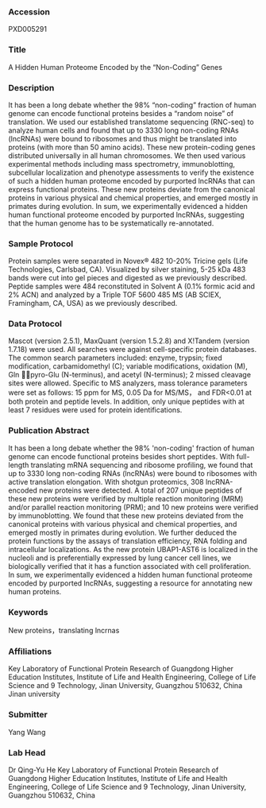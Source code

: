 ### Accession
PXD005291

### Title
A Hidden Human Proteome Encoded by the “Non-Coding” Genes

### Description
It has been a long debate whether the 98% “non-coding” fraction of human genome can encode functional proteins besides a “random noise” of translation. We used our established translatome sequencing (RNC-seq) to analyze human cells and found that up to 3330 long non-coding RNAs (lncRNAs) were bound to ribosomes and thus might be translated into proteins (with more than 50 amino acids). These new protein-coding genes distributed universally in all human chromosomes. We then used various experimental methods including mass spectrometry, immunoblotting, subcellular localization and phenotype assessments to verify the existence of such a hidden human proteome encoded by purported lncRNAs that can express functional proteins. These new proteins deviate from the canonical proteins in various physical and chemical properties, and emerged mostly in primates during evolution. In sum, we experimentally evidenced a hidden human functional proteome encoded by purported lncRNAs, suggesting that the human genome has to be systematically re-annotated.

### Sample Protocol
Protein samples were separated in Novex® 482 10-20% Tricine gels (Life Technologies, Carlsbad, CA). Visualized by silver staining, 5-25 kDa 483 bands were cut into gel pieces and digested as we previously described. Peptide samples were 484 reconstituted in Solvent A (0.1% formic acid and 2% ACN) and analyzed by a Triple TOF 5600 485 MS (AB SCIEX, Framingham, CA, USA) as we previously described.

### Data Protocol
Mascot (version 2.5.1), MaxQuant (version 1.5.2.8) and X!Tandem (version 1.7.18) were used. All searches were against cell-specific protein databases. The common search parameters included: enzyme, trypsin; fixed modification, carbamidomethyl (C); variable modifications, oxidation (M), Gln pyro-Glu (N-terminus), and acetyl (N-terminus); 2 missed cleavage sites were allowed. Specific to MS analyzers, mass tolerance parameters were set as follows: 15 ppm for MS, 0.05 Da for MS/MS， and FDR<0.01 at both protein and peptide levels. In addition, only unique peptides with at least 7 residues were used for protein identifications.

### Publication Abstract
It has been a long debate whether the 98% 'non-coding' fraction of human genome can encode functional proteins besides short peptides. With full-length translating mRNA sequencing and ribosome profiling, we found that up to 3330 long non-coding RNAs (lncRNAs) were bound to ribosomes with active translation elongation. With shotgun proteomics, 308 lncRNA-encoded new proteins were detected. A total of 207 unique peptides of these new proteins were verified by multiple reaction monitoring (MRM) and/or parallel reaction monitoring (PRM); and 10 new proteins were verified by immunoblotting. We found that these new proteins deviated from the canonical proteins with various physical and chemical properties, and emerged mostly in primates during evolution. We further deduced the protein functions by the assays of translation efficiency, RNA folding and intracellular localizations. As the new protein UBAP1-AST6 is localized in the nucleoli and is preferentially expressed by lung cancer cell lines, we biologically verified that it has a function associated with cell proliferation. In sum, we experimentally evidenced a hidden human functional proteome encoded by purported lncRNAs, suggesting a resource for annotating new human proteins.

### Keywords
New proteins，translating lncrnas

### Affiliations
Key Laboratory of Functional Protein Research of Guangdong Higher Education Institutes, Institute of Life and Health Engineering, College of Life Science and 9 Technology, Jinan University, Guangzhou 510632, China
Jinan university

### Submitter
Yang Wang

### Lab Head
Dr Qing-Yu He
Key Laboratory of Functional Protein Research of Guangdong Higher Education Institutes, Institute of Life and Health Engineering, College of Life Science and 9 Technology, Jinan University, Guangzhou 510632, China


